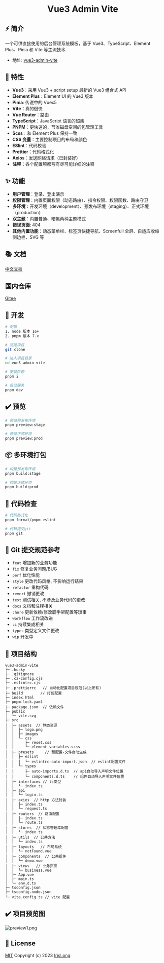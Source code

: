 <div align="center">
  <h1>Vue3 Admin Vite</h1>
</div>

## ⚡ 简介

一个可供直接使用的后台管理系统模板，基于 Vue3、TypeScript、Element Plus、Pinia 和 Vite 等主流技术.

- 地址: [vue3-admin-vite](https://github.com/5Iris5/vue3-admin-vite)

## 🌠 特性

- **Vue3**：采用 Vue3 + script setup 最新的 Vue3 组合式 API
- **Element Plus**：Element UI 的 Vue3 版本
- **Pinia**: 传说中的 Vuex5
- **Vite**：真的很快
- **Vue Router**：路由
- **TypeScript**：JavaScript 语言的超集
- **PNPM**：更快速的，节省磁盘空间的包管理工具
- **Scss**：和 Element Plus 保持一致
- **CSS 变量**：主要控制项目的布局和颜色
- **ESlint**：代码校验
- **Prettier**：代码格式化
- **Axios**：发送网络请求（已封装好）
- **注释**：各个配置项都写有尽可能详细的注释

## ✨ 功能

- **用户管理**：登录、登出演示
- **权限管理**：内置页面权限（动态路由）、指令权限、权限函数、路由守卫
- **多环境**：开发环境（development）、预发布环境（staging）、正式环境（production）
- **双主题**：内置普通、暗黑两种主题模式
- **错误页面**: 404
- **其他内置功能**：动态菜单栏、标签页快捷导航、Screenfull 全屏、自适应收缩侧边栏、SVG 等

## 📚 文档

[中文文档]()

## 国内仓库

[Gitee]()

## 🚀 开发

```bash
# 配置
1. node 版本 16+
2. pnpm 版本 7.x

# 克隆项目
git clone

# 进入项目目录
cd vue3-admin-vite

# 安装依赖
pnpm i

# 启动服务
pnpm dev
```

## ✔️ 预览

```bash
# 预览预发布环境
pnpm preview:stage

# 预览正式环境
pnpm preview:prod
```

## 📦️ 多环境打包

```bash
# 构建预发布环境
pnpm build:stage

# 构建正式环境
pnpm build:prod
```

## 🔧 代码检查

```bash
# 代码格式化
pnpm format/pnpm eslint

# 代码提交git
pnpm git
```

## 📝 Git 提交规范参考

- `feat` 增加新的业务功能
- `fix` 修复业务问题/BUG
- `perf` 优化性能
- `style` 更改代码风格, 不影响运行结果
- `refactor` 重构代码
- `revert` 撤销更改
- `test` 测试相关, 不涉及业务代码的更改
- `docs` 文档和注释相关
- `chore` 更新依赖/修改脚手架配置等琐事
- `workflow` 工作流改进
- `ci` 持续集成相关
- `types` 类型定义文件更改
- `wip` 开发中

## 👷 项目结构

```
vue3-admin-vite
├─ .husky
├─ .gitignore
├─ .cz-config.cjs
├─ .eslintrc.cjs
├─ .prettierrc   // 自动化配置项目规范(以上所有)
├─ build        // 打包配置
├─ index.html
├─ pnpm-lock.yaml
├─ package.json  // 依赖文件
├─ public
│  └─ vite.svg
├─ src
│  ├─ assets  // 静态资源
│  │  ├─ logo.png
│  │  ├─ images
│  │  └─ css
│  │     ├─ reset.css
│  │     └─ element-variables.scss
│  ├─ presets     // 预配置-文件自动生成
│  │  ├─ eslint
│  │  │  └─ eslintrc-auto-import.json  // eslint配置文件
│  │  └─ types
│  │     ├─ auto-imports.d.ts  // api自动导入声明文件位置
│  │     └─ components.d.ts    // 组件自动导入声明文件位置
│  ├─ interfaces // ts类型
│  │  └─ index.ts
│  ├─ api
│  │  └─ login.ts
│  ├─ axios  // http 方法封装
│  │  ├─ index.ts
│  │  └─ request.ts
│  ├─ routers  // 路由配置
│  │  ├─ index.ts
│  │  └─ route.ts
│  ├─ stores  // 状态管理库配置
│  │  └─ index.ts
│  ├─ utils  // 公共方法
│  │  └─ index.ts
│  ├─ layouts   // 布局系统
│  │  └─ notFound.vue
│  ├─ components  // 公共组件
│  │  └─ demo.vue
│  ├─ views   // 业务页面
│  │  └─ business.vue
│  ├─ App.vue
│  ├─ main.ts
│  └─ env.d.ts
├─ tsconfig.json
├─ tsconfig.node.json
└─ vite.config.ts // vite 配置
```

## ✔️ 项目预览图

![preview1.png]()

## 📄 License

[MIT](./LICENSE) Copyright (c) 2023 [IrisLong](https://github.com/5Iris5)
